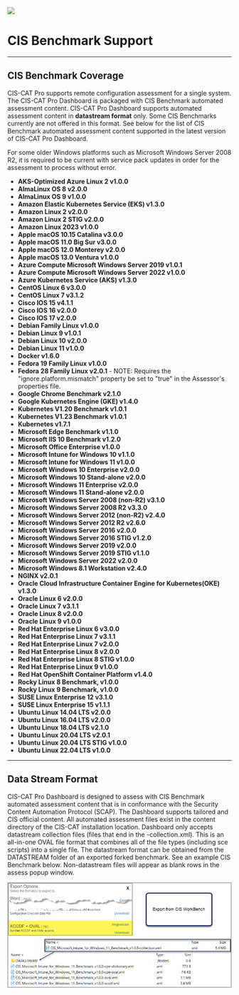 ![](http://i.imgur.com/5yZfZi5.jpg)

# CIS Benchmark Support

----------------------

## CIS Benchmark Coverage

CIS-CAT Pro supports remote configuration assessment for a single system. The CIS-CAT Pro Dashboard is packaged with CIS Benchmark automated assessment content. CIS-CAT Pro Dashboard supports automated assessment content in **datastream format** only. Some CIS Benchmarks currently are not offered in this format. See below for the list of CIS Benchmark automated assessment content supported in the latest version of CIS-CAT Pro Dashboard. 

For some older Windows platforms such as Microsoft Windows Server 2008 R2, it is required to be current with service pack updates in order for the assessment to process without error.

- **AKS-Optimized Azure Linux 2 v1.0.0**
- **AlmaLinux OS 8 v2.0.0**
- **AlmaLinux OS 9 v1.0.0**
- **Amazon Elastic Kubernetes Service (EKS) v1.3.0**
- **Amazon Linux 2 v2.0.0**
- **Amazon Linux 2 STIG v2.0.0**
- **Amazon Linux 2023 v1.0.0**
- **Apple macOS 10.15 Catalina v3.0.0**
- **Apple macOS 11.0 Big Sur v3.0.0**
- **Apple macOS 12.0 Monterey v2.0.0**
- **Apple macOS 13.0 Ventura v1.0.0**
- **Azure Compute Microsoft Windows Server 2019 v1.0.1**
- **Azure Compute Microsoft Windows Server 2022 v1.0.0**
- **Azure Kubernetes Service (AKS) v1.3.0**
- **CentOS Linux 6 v3.0.0**
- **CentOS Linux 7 v3.1.2**
- **Cisco IOS 15 v4.1.1**
- **Cisco IOS 16 v2.0.0**
- **Cisco IOS 17 v2.0.0**
- **Debian Family Linux v1.0.0**
- **Debian Linux 9 v1.0.1**
- **Debian Linux 10 v2.0.0**
- **Debian Linux 11 v1.0.0**
- **Docker v1.6.0**
- **Fedora 19 Family Linux v1.0.0**
- **Fedora 28 Family Linux v2.0.1**
		- NOTE:  Requires the "ignore.platform.mismatch" property be set to "true" in the Assessor's properties file.
- **Google Chrome Benchmark v2.1.0**
- **Google Kubernetes Engine (GKE) v1.4.0**
- **Kubernetes V1.20 Benchmark v1.0.1**
- **Kubernetes V1.23 Benchmark v1.0.1**
- **Kubernetes v1.7.1**
- **Microsoft Edge Benchmark v1.1.0**
- **Microsoft IIS 10 Benchmark v1.2.0**
- **Microsoft Office Enterprise v1.0.0**
- **Microsoft Intune for Windows 10 v1.1.0**
- **Microsoft Intune for Windows 11 v1.0.0**
- **Microsoft Windows 10 Enterprise v2.0.0**
- **Microsoft Windows 10 Stand-alone v2.0.0**
- **Microsoft Windows 11 Enterprise v2.0.0**
- **Microsoft Windows 11 Stand-alone v2.0.0**
- **Microsoft Windows Server 2008 (non-R2) v3.1.0**
- **Microsoft Windows Server 2008 R2 v3.3.0**
- **Microsoft Windows Server 2012 (non-R2) v2.4.0**
- **Microsoft Windows Server 2012 R2 v2.6.0**
- **Microsoft Windows Server 2016 v2.0.0**
- **Microsoft Windows Server 2016 STIG v1.2.0**
- **Microsoft Windows Server 2019 v2.0.0**
- **Microsoft Windows Server 2019 STIG v1.1.0**
- **Microsoft Windows Server 2022 v2.0.0**
- **Microsoft Windows 8.1 Workstation v2.4.0**
- **NGINX v2.0.1**
- **Oracle Cloud Infrastructure Container Engine for Kubernetes(OKE) v1.3.0**
- **Oracle Linux 6 v2.0.0**
- **Oracle Linux 7 v3.1.1**
- **Oracle Linux 8 v2.0.0**
- **Oracle Linux 9 v1.0.0**
- **Red Hat Enterprise Linux 6 v3.0.0**
- **Red Hat Enterprise Linux 7 v3.1.1**
- **Red Hat Enterprise Linux 7 v2.0.0**
- **Red Hat Enterprise Linux 8 v2.0.0**
- **Red Hat Enterprise Linux 8 STIG v1.0.0**
- **Red Hat Enterprise Linux 9 v1.0.0**
- **Red Hat OpenShift Container Platform v1.4.0**
- **Rocky Linux 8 Benchmark, v1.0.0**
- **Rocky Linux 9 Benchmark, v1.0.0**
- **SUSE Linux Enterprise 12 v3.1.0**
- **SUSE Linux Enterprise 15 v1.1.1**
- **Ubuntu Linux 14.04 LTS v2.0.0**
- **Ubuntu Linux 16.04 LTS v2.0.0**
- **Ubuntu Linux 18.04 LTS v2.1.0**
- **Ubuntu Linux 20.04 LTS v2.0.1**
- **Ubuntu Linux 20.04 LTS STIG v1.0.0**
- **Ubuntu Linux 22.04 LTS v1.0.0**

----------------------

## Data Stream Format

CIS-CAT Pro Dashboard is designed to assess with CIS Benchmark automated assessment content that is in conformance with the Security Content Automation Protocol (SCAP). The Dashboard  supports tailored and CIS official content. All automated assessment files exist in the content directory of the CIS-CAT installation location. Dashboard only accepts datastream collection files (files that end in the -collection.xml). This is an all-in-one OVAL file format that combines all of the file types (including sce scripts) into a single file. The datastream format can be obtained from the DATASTREAM folder of an exported forked benchmark. See an example CIS Benchmark below. Non-datastream files will appear as blank rows in the assess popup window.

![](img/datastream.png)